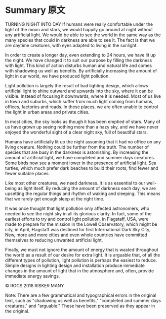 # Summary 原文
TURNING NIGHT INTO DAY
If humans were really comfortable under the light of the moon and stars, we would happily go around at night without any artificial light. We would be able to see the world in the same way as the many species that could in darkness are able to see it. The fact is that we are daytime creatures, with eyes adapted to living in the sunlight.

In order to create a longer day, even extending to 24 hours, we have lit up the night. We have changed it to suit our purpose by filling the darkness with light. This kind of action disturbs human and natural life and comes with shadowing us well as benefits. By artificially increasing the amount of light in our world, we have produced light pollution.

Light pollution is largely the result of bad lighting design, which allows artificial light to shine outward and upwards into the sky, where it can be visible. Instead of focusing it downwards, where it is needed. Most of us live in town and suburbs, which suffer from much light coming from humans, offices, factories and roads. In these places, we are often unable to control the light in urban areas and private cities.

In most cities, the sky looks as though it has been emptied of stars. Many of us have grown up seeing nothing more than a hazy sky, and we have never enjoyed the wonderful sight of a clear night sky, full of beautiful stars.

Humans have artificially lit up the night assuming that it had no office on any living creature. Nothing could be further from the truth. The number of species that are busy in the darkness is astonishing. By increasing the amount of artificial light, we have completed and summer days creatures. Some birds now see a moment lower in the presence of artificial light. Sea turtles, which much prefer dark beaches to build their roots, find fewer and fewer suitable places.

Like most other creatures, we need darkness. It is as essential to our well-being as light itself. By reducing the amount of darkness each day, we are upsetting the regular things and rhythm of waking and sleeping. This means that we rarely get enough sleep at the right time.

It was once thought that light pollution only affected astronomers, who needed to see the night sky in all its glorious clarity. In fact, some of the earliest efforts to try and control light pollution, in Flagstaff, USA, were made to prepare for the mission in the Lowell Observatory, which might be city, in April, Flagstaff was destined for first International Dark Sky City, New, more and more cities and even whole countries have committed themselves to reducing unwanted artificial light.

Finally, we must not ignore the amount of energy that is wasted throughout the world as a result of our desire for extra light. It is arguable that, of all the different types of pollution, light pollution is perhaps the easiest to reduce. Simple designs in lighting design and installation produce immediate changes in the amount of light that in the atmosphere and, often, provide immediate energy savings.

© ROCS 2018
RISKER MANY

Note: There are a few grammatical and typographical errors in the original text, such as "shadowing us well as benefits," "completed and summer days creatures," and "arguable." These have been preserved as they appear in the original.

